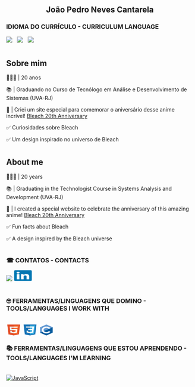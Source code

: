 <div align="center">
  <h2>  João Pedro Neves Cantarela </h2>
</div>

<h3>IDIOMA DO CURRÍCULO - CURRICULUM LANGUAGE </h3>

<img src="https://camo.githubusercontent.com/8189b4f3b1213a1bccb4182fc4027648f0c1985dd2e918bdb16961c73b9c904f/68747470733a2f2f75706c6f61642e77696b696d656469612e6f72672f77696b6970656469612f636f6d6d6f6e732f7468756d622f302f30352f466c61675f6f665f4272617a696c2e7376672f3130303070782d466c61675f6f665f4272617a696c2e7376672e706e67" width="50px">ﾠ<img src="https://camo.githubusercontent.com/5c841956cc786abc0ef34fb107550e0351cbcb38c5b24d0e1812d0b7986f23c4/68747470733a2f2f696d672e6672656570696b2e636f6d2f7665746f7265732d6772617469732f66756e646f2d64652d62616e64656972612d616d65726963616e612d6772756e67652d64657369676e2d706c616e6f5f32332d323134393430333239332e6a7067" width="50px">ﾠ<img src="https://static.mundoeducacao.uol.com.br/mundoeducacao/2022/02/1-bandeira-da-espanha.jpg">
#
<h2> Sobre mim </h2>

👩🏻‍🎓 | 20 anos

📚 | Graduando no Curso de Tecnólogo em Análise e Desenvolvimento de Sistemas (UVA-RJ)

🚀 |  Criei um site especial para comemorar o aniversário desse anime incrível! 
 [Bleach 20th Anniversary](https://sr-john.github.io/anniversary-bleach/)  

✅ Curiosidades sobre Bleach 
    
✅ Um design inspirado no universo de Bleach  

    
#
<h2> About me </h2>

👩🏻‍🎓 | 20 years

📚 | Graduating in the Technologist Course in Systems Analysis and Development (UVA-RJ)

🚀 | I created a special website to celebrate the anniversary of this amazing anime! [Bleach 20th Anniversary](https://sr-john.github.io/anniversary-bleach/)

✅ Fun facts about Bleach

✅ A design inspired by the Bleach universe
# 

<div align="left">
  <h3> ☎ CONTATOS - CONTACTS</h3>
</div>  

<a href = "mailto:contato@jpneves.rj@gmail.com"><img loading="lazy" src="https://img.shields.io/badge/Gmail-D14836?style=for-the-badge&logo=gmail&logoColor=white" target="_blank"></a>
<a href = "www.linkedin.com/in/joão-pedro-neves-cantarela-023a172b0">
<img loading="lazy" height="30" width="50" src="https://github.com/devicons/devicon/blob/1119b9f84c0290e0f0b38982099a2bd027a48bf1/icons/linkedin/linkedin-original.svg" >
</a> 

#

<div align="left">
  <h3>🤓 FERRAMENTAS/LINGUAGENS QUE DOMINO  - TOOLS/LANGUAGES I WORK WITH</h3>
</div>
<div style="display: inline_block"><br>
  <img align="center" alt="HTML" height="30" width="40" src="https://github.com/devicons/devicon/blob/1119b9f84c0290e0f0b38982099a2bd027a48bf1/icons/html5/html5-original.svg" />
  <img align="center" alt="CSS" height="30" width="40" src="https://github.com/devicons/devicon/blob/1119b9f84c0290e0f0b38982099a2bd027a48bf1/icons/css3/css3-original.svg" />
  <img align="center" alt="C" height="30" width="40" src="https://github.com/devicons/devicon/blob/1119b9f84c0290e0f0b38982099a2bd027a48bf1/icons/c/c-original.svg" />
<div align="left">
  <h3>📚 FERRAMENTAS/LINGUAGENS QUE ESTOU APRENDENDO  - TOOLS/LANGUAGES I'M LEARNING</h3>
</div>
  <div style="display: inline_block"><br>
    <a href="https://www.typescriptlang.org/" style = "decoration: none">
  <img align="center" alt="JavaScript" height="30" width="40" src="https://static.vecteezy.com/system/resources/previews/027/127/463/non_2x/javascript-logo-javascript-icon-transparent-free-png.png" />
    </a>
</div>
